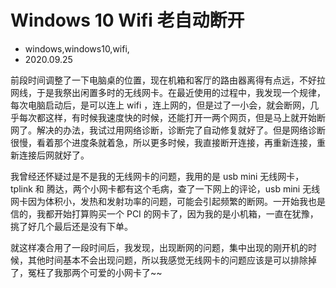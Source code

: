 # Windows 10 Wifi 老自动断开
- windows,windows10,wifi,
- 2020.09.25

前段时间调整了一下电脑桌的位置，现在机箱和客厅的路由器离得有点远，不好拉网线，于是我祭出闲置多时的无线网卡。在最近使用的过程中，我发现一个规律，每次电脑启动后，是可以连上 wifi ，连上网的，但是过了一小会，就会断网，几乎每次都这样，有时候我速度快的时候，还能打开一两个网页，但是马上就开始断网了。解决的办法，我试过用网络诊断，诊断完了自动修复就好了。但是网络诊断很慢，看着那个进度条就着急，所以更多时候，我直接断开连接，再重新连接，重新连接后网就好了。

我曾经还怀疑过是不是我的无线网卡的问题，我用的是 usb mini 无线网卡，tplink 和 腾达，两个小网卡都有这个毛病，查了一下网上的评论，usb mini 无线网卡因为体积小，发热和发射功率的问题，可能会引起频繁的断网。一开始我也是信的，我都开始打算购买一个 PCI 的网卡了，因为我的是小机箱，一直在犹豫，挑了好几个最后还是没有下单。

就这样凑合用了一段时间后，我发现，出现断网的问题，集中出现的刚开机的时候，其他时间基本不会出现问题，所以我感觉无线网卡的问题应该是可以排除掉了，冤枉了我那两个可爱的小网卡了~~